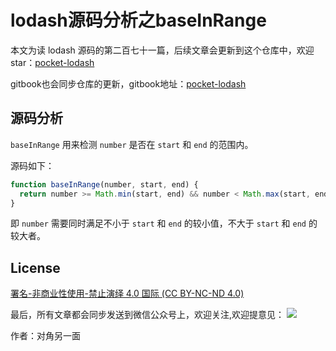 # lodash源码分析之baseInRange

本文为读 lodash 源码的第二百七十一篇，后续文章会更新到这个仓库中，欢迎 star：[pocket-lodash](https://github.com/yeyuqiudeng/pocket-lodash)

gitbook也会同步仓库的更新，gitbook地址：[pocket-lodash](https://www.gitbook.com/book/yeyuqiudeng/pocket-lodash/details)

## 源码分析

`baseInRange` 用来检测 `number` 是否在 `start` 和 `end` 的范围内。

源码如下：

```javascript
function baseInRange(number, start, end) {
  return number >= Math.min(start, end) && number < Math.max(start, end)
}
```

即 `number` 需要同时满足不小于 `start` 和 `end` 的较小值，不大于 `start` 和 `end` 的较大者。

## License

[署名-非商业性使用-禁止演绎 4.0 国际 (CC BY-NC-ND 4.0)](http://creativecommons.org/licenses/by-nc-nd/4.0/)

最后，所有文章都会同步发送到微信公众号上，欢迎关注,欢迎提意见：  ![](https://raw.githubusercontent.com/yeyuqiudeng/resource/master/images/qrcode_front-end-article.jpg) 

作者：对角另一面 

